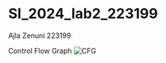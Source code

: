 # SI_2024_lab2_223199

Ajla Zenuni 
223199

Control Flow Graph
![CFG](https://github.com/ajlazenuni/SI_2024_lab2_223199/assets/165494457/1ce70395-799c-4959-b757-9b91dac2269c)



